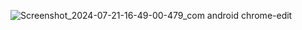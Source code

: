 





![Screenshot_2024-07-21-16-49-00-479_com android chrome-edit](https://github.com/user-attachments/assets/0c40d22e-e944-403c-9255-901e9579b451)
